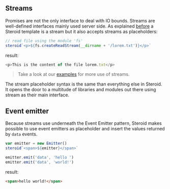 ## Streams

Promises are not the only interface to deal with IO bounds. Streams are well-defined interfaces mainly used server side. As explained [before](/docs/getting-started.md) a Steroid template is a stream but it also accepts streams as placeholders:

```js
// read file using the module 'fs'
steroid`<p>${fs.createReadStream(__dirname + '/lorem.txt')}</p>`
```

result:

```js
<p>This is the content of the file lorem.txt</p>
```

  > Take a look at our [examples](/examples) for more use of streams.

The stream placeholder syntax is the same than everything else in Steroid. It opens the door to a multitude of libraries and modules out there using stream as their main interface.

## Event emitter

Because streams use underneath the Event Emitter pattern, Steroid makes possible to use event emitters as placeholder and insert the values returned by `data` events.

```js
var emitter = new Emitter()
steroid`<span>${emitter}</span>`

emitter.emit('data', 'hello ')
emitter.emit('data', 'world!')
```

result:

```html
<span>hello world!</span>
```
